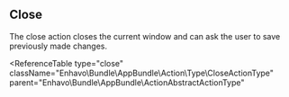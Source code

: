 ## Close

The close action closes the current window and can ask the user to save
previously made changes.

<ReferenceTable 
    type="close"
    className="Enhavo\Bundle\AppBundle\Action\Type\CloseActionType"
    parent="Enhavo\Bundle\AppBundle\ActionAbstractActionType"
>
<template v-slot:inherit>
    <ReferenceOption name="icon" type="comment" />
    <ReferenceOption name="label" />,
    <ReferenceOption name="translation_domain" />,
    <ReferenceOption name="hidden" />,
    <ReferenceOption name="permission" type="comment" />
</template>
</ReferenceTable>



